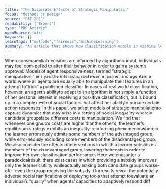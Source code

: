 ```yaml
---
title: "The Disparate Effects of Strategic Manipulation"
focus: "Methods or Design"
source: "FAT 2019"
readability: ["Expert"]
type: "PDF Article"
openSource: false
keywords: []
learnTags: ["methods","fairness","machineLearning"]
summary: "An article that shows how classification models in machine learning can reinforce existing inequalities and how attempts to intervene in the learning model to correct this response can lead to further social adversity. "
---
```

When consequential decisions are informed by algorithmic input, individuals may feel com-pelled to alter their behavior in order to gain a system’s approval. Models of agent responsive-ness, termed ”strategic manipulation,” analyze the interaction between a learner and agentsin a world where all agents are equally able to manipulate their features in an attempt to“trick” a published classifier. In cases of real world classification, however, an agent’s abilityto adapt to an algorithm is not simply a function of her personal interest in receiving a pos-itive classification, but is bound up in a complex web of social factors that affect her abilityto pursue certain action responses. In this paper, we adapt models of strategic manipulationto capture dynamics that may arise in a setting of social inequality wherein candidate groupsface different costs to manipulation. We find that whenever one group’s costs are higher thanthe other’s, the learner’s equilibrium strategy exhibits an inequality-reinforcing phenomenonwherein the learner erroneously admits some members of the advantaged group, while erro-neously excluding some members of the disadvantaged group. We also consider the effects ofinterventions in which a learner subsidizes members of the disadvantaged group, lowering theircosts in order to improve her own classification performance. Here we encounter a paradoxicalresult: there exist cases in which providing a subsidy improves only the learner’s utility whileactually making both candidate groups worse-off—even the group receiving the subsidy. Ourresults reveal the potentially adverse social ramifications of deploying tools that attempt toevaluate an individual’s “quality” when agents’ capacities to adaptively respond diff
